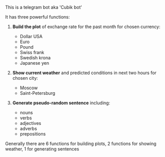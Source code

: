 This is a telegram bot aka 'Cubik bot'

It has three powerful functions:

1. **Build the plot** of exchange rate for the past month for chosen currency:
	* Dollar USA
	* Euro
	* Pound
	* Swiss frank
	* Swedish krona
	* Japanese yen
	
2. **Show current weather** and predicted conditions in next two hours for chosen city:
	* Moscow
	* Saint-Petersburg

3. **Generate pseudo-random sentence** including:
	* nouns
	* verbs
	* adjectives
	* adverbs
	* prepositions
	

Generally there are 6 functions for building plots, 2 functions for showing weather, 1 for generating sentences
